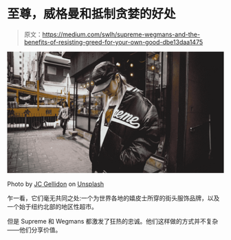 # 至尊，威格曼和抵制贪婪的好处

> 原文：<https://medium.com/swlh/supreme-wegmans-and-the-benefits-of-resisting-greed-for-your-own-good-dbe13daa1475>

![](img/b294cf211207ab344cd98029323ee305.png)

Photo by [JC Gellidon](https://unsplash.com/photos/81fEanp-xXc?utm_source=unsplash&utm_medium=referral&utm_content=creditCopyText) on [Unsplash](https://unsplash.com/search/photos/streetwear?utm_source=unsplash&utm_medium=referral&utm_content=creditCopyText)

乍一看，它们毫无共同之处:一个为世界各地的嬉皮士所穿的街头服饰品牌，以及一个始于纽约北部的地区性超市。

但是 Supreme 和 Wegmans 都激发了狂热的忠诚。他们这样做的方式并不复杂——他们分享价值。
